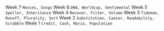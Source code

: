 Week 7 `Movies, Songs`
Week 6 `DNA, Worldcup, Sentimental`
Week 5 `Speller, Inheritance`
Week 4 `Recover, Filter, Volume`
Week 3 `Tideman, Runoff, Plurality, Sort`
Week 2 `Substitution, Caesar, Readability, Scrabble`
Week 1 `Credit, Cash, Mario, Population`
